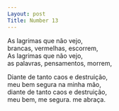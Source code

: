 ```yaml
---
Layout: post
Title: Number 13
---
```

As lagrimas que não vejo,                                                                                                                                                                 
brancas, vermelhas, escorrem,                                                                                                                                                                 
As lagrimas que não vejo,                                                                                                                                                                   
as palavras, pensamentos, morrem,

Diante de tanto caos e destruição,                                                                                                                                                          
meu bem segura na minha mão,                                                                                                                                                  
diante de tanto caos e destruição,                                                                                                                                                          
meu bem, me segura. me abraça.


